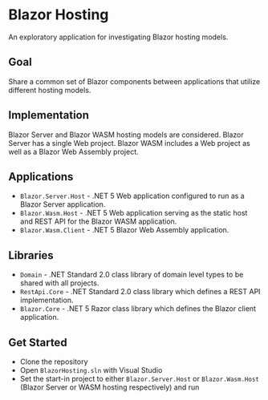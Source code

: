 # Blazor Hosting
An exploratory application for investigating Blazor hosting models.

## Goal 
Share a common set of Blazor components between applications that utilize different hosting models.

## Implementation
Blazor Server and Blazor WASM hosting models are considered. Blazor Server has a single Web project. Blazor WASM includes a Web project as well as a Blazor Web Assembly project.

## Applications
* `Blazor.Server.Host` - .NET 5 Web application configured to run as a Blazor Server application.
* `Blazor.Wasm.Host` - .NET 5 Web application serving as the static host and REST API for the Blazor WASM application.
* `Blazor.Wasm.Client` - .NET 5 Blazor Web Assembly application.

## Libraries
* `Domain` - .NET Standard 2.0 class library of domain level types to be shared with all projects.
* `RestApi.Core` - .NET Standard 2.0 class library which defines a REST API implementation.
* `Blazor.Core` - .NET 5 Razor class library which defines the Blazor client application.

## Get Started
* Clone the repository
* Open `BlazorHosting.sln` with Visual Studio
* Set the start-in project to either `Blazor.Server.Host` or `Blazor.Wasm.Host` (Blazor Server or WASM hosting respectively) and run
